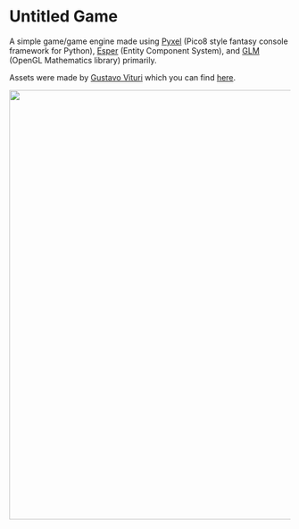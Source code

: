 # Untitled Game

A simple game/game engine made using [Pyxel](https://github.com/kitao/pyxel) (Pico8 style fantasy console framework for Python), [Esper](https://github.com/benmoran56/esper) (Entity Component System), and [GLM](https://github.com/Zuzu-Typ/PyGLM/) (OpenGL Mathematics library) primarily.

Assets were made by [Gustavo Vituri](https://gvituri.itch.io/) which you can find [here](https://gvituri.itch.io/space-shooter).

<img width="769" src="https://github.com/sicksubroutine/pyxel_game/assets/14047518/f337c2bf-362b-4f85-bb68-6996913b5896">
